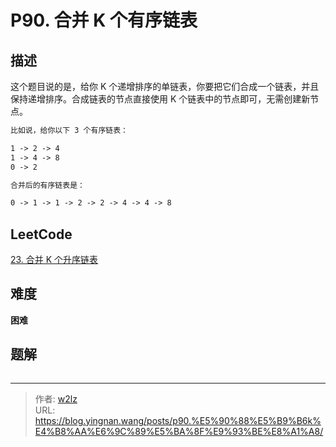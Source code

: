 # P90. 合并 K 个有序链表


<!--more-->

## 描述

这个题目说的是，给你 K 个递增排序的单链表，你要把它们合成一个链表，并且保持递增排序。合成链表的节点直接使用 K 个链表中的节点即可，无需创建新节点。

```markdown
比如说，给你以下 3 个有序链表：

1 -> 2 -> 4
1 -> 4 -> 8
0 -> 2

合并后的有序链表是：

0 -> 1 -> 1 -> 2 -> 2 -> 4 -> 4 -> 8
```

## LeetCode

[23. 合并 K 个升序链表](https://leetcode.cn/problems/merge-k-sorted-lists/description/)

## 难度

**困难**

## 题解

```java

```


---

> 作者: [w2lz](https://github.com/w2lz)  
> URL: https://blog.yingnan.wang/posts/p90.%E5%90%88%E5%B9%B6k%E4%B8%AA%E6%9C%89%E5%BA%8F%E9%93%BE%E8%A1%A8/  

